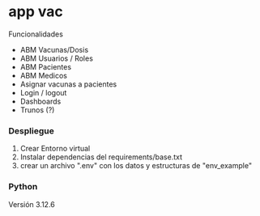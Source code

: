 # app vac

Funcionalidades
* ABM Vacunas/Dosis
* ABM Usuarios / Roles
* ABM Pacientes 
* ABM Medicos 
* Asignar vacunas a pacientes
* Login / logout
* Dashboards
* Trunos (?)


### Despliegue
1) Crear Entorno virtual
2) Instalar dependencias del requirements/base.txt
3) crear un archivo ".env" con los datos y estructuras de "env_example"

### Python
Versión 3.12.6